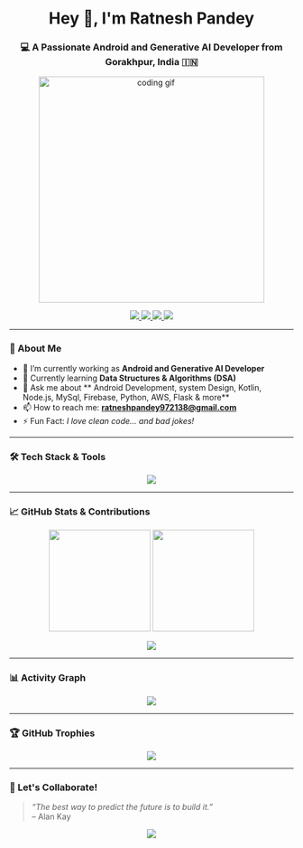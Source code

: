 <h1 align="center">Hey 👋, I'm Ratnesh Pandey</h1>
<h3 align="center">💻 A Passionate Android and Generative AI Developer from Gorakhpur, India 🇮🇳</h3>

<p align="center">
  <img src="https://media.giphy.com/media/qgQUggAC3Pfv687qPC/giphy.gif" width="400" alt="coding gif">
</p>

<p align="center">
  <a href="https://x.com/RatneshPadey18">
    <img src="https://img.shields.io/twitter/follow/@RatneshPadey18?logo=twitter&style=for-the-badge" />
  </a>
  <a href="https://www.linkedin.com/in/ratnesh-pandey-38593b27b/">
    <img src="https://img.shields.io/badge/LinkedIn-0077B5?style=for-the-badge&logo=linkedin&logoColor=white" />
  </a>
  <a href="https://www.instagram.com/ratnesh.pandit.9721/">
    <img src="https://img.shields.io/badge/Instagram-E4405F?style=for-the-badge&logo=instagram&logoColor=white" />
  </a>
  <a href="mailto:ratneshpandey972138@gmail.com">
    <img src="https://img.shields.io/badge/Gmail-D14836?style=for-the-badge&logo=gmail&logoColor=white" />
  </a>
</p>

---

### 🚀 About Me

- 🔭 I’m currently working as  **Android and Generative AI Developer**
- 🌱 Currently learning **Data Structures & Algorithms (DSA)**
- 🧠 Ask me about ** Android Development, system Design, Kotlin, Node.js, MySql, Firebase, Python, AWS, Flask & more**
- 📫 How to reach me: **ratneshpandey972138@gmail.com**
- ⚡ Fun Fact: *I love clean code... and bad jokes!*

---

### 🛠️ Tech Stack & Tools

<p align="center">
  <img src="https://skillicons.dev/icons?i=kotlin,nodejs,flask,js,html,firebase,docker,aws,git,github,cpp,c,python,postman,mysql" />
</p>

---

### 📈 GitHub Stats & Contributions

<p align="center">
  <img src="https://github-readme-stats.vercel.app/api?username=ratneshpandit9721&show_icons=true&theme=tokyonight" height="180"/>
  <img src="https://github-readme-stats.vercel.app/api/top-langs/?username=ratneshpandit9721&layout=compact&theme=tokyonight" height="180"/>
</p>

<p align="center">
  <img src="https://github-readme-streak-stats.herokuapp.com/?user=ratneshpandit9721&theme=tokyonight" />
</p>

---

### 📊 Activity Graph

<p align="center">
  <img src="https://github-readme-activity-graph.vercel.app/graph?username=ratneshpandit9721&theme=tokyo-night" />
</p>

---

### 🏆 GitHub Trophies

<p align="center">
  <img src="https://github-profile-trophy.vercel.app/?username=ratneshpandit9721&theme=dracula&row=2&column=4" />
</p>

---

### 💬 Let's Collaborate!

> *“The best way to predict the future is to build it.”*  
> – Alan Kay

<p align="center">
  <img src="https://readme-typing-svg.herokuapp.com/?lines=Android+and+Generative+AI+Developer;Problem+Solver;Open+Source+Contributor;Lifelong+Learner&center=true&width=500&height=45">
</p>
